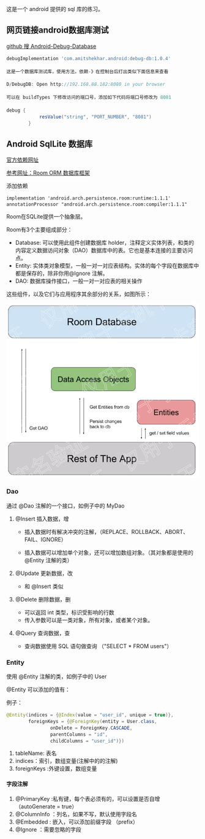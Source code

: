 这是一个 android 提供的 sql 库的练习。

## 网页链接android数据库测试

[github 搜 Android-Debug-Database](https://github.com/amitshekhariitbhu/Android-Debug-Database)

```gradle
debugImplementation 'com.amitshekhar.android:debug-db:1.0.4'

这是一个数据库测试库，使用方法，依赖-》在控制台后打出类似下面信息来查看

D/DebugDB: Open http://192.168.88.182:8080 in your browser

可以在 buildTypes 下修改访问的端口号，添加如下代码将端口号修改为 8081

debug {
            resValue("string", "PORT_NUMBER", "8081")
        }

```

## Android SqlLite 数据库

[官方依赖网址](https://developer.android.com/topic/libraries/architecture/adding-components)

[参考网址：Room ORM 数据库框架](https://juejin.im/entry/591d41c70ce463006923f937)

添加依赖

```
implementation 'android.arch.persistence.room:runtime:1.1.1'
annotationProcessor "android.arch.persistence.room:compiler:1.1.1"
```

Room在SQLite提供一个抽象层。

Room有3个主要组成部分：

- Database: 可以使用此组件创建数据库 holder，注释定义实体列表，和类的内容定义数据访问对象（DAO）数据库中的表。它也是基本连接的主要访问点。
- Entity: 实体类对象模型，一般一对一对应表结构。实体的每个字段在数据库中都是保存的，除非你用@Ignore 注解。
- DAO: 数据库操作接口，一般一对一对应表的相关操作

这些组件，以及它们与应用程序其余部分的关系，如图所示：

![room结构图](./img/room结构图.png)

### Dao

通过 @Dao 注解的一个接口，如例子中的 MyDao 

1. @Insert 插入数据，增

   - 插入数据时有解决冲突的注解，（REPLACE、ROLLBACK、ABORT、FAIL、IGNORE）


   - 插入数据可以增加单个对象，还可以增加数组对象。（其对象都是使用的 @Entity 注解的类）

2. @Update 更新数据，改

   - 和 @Insert 类似

3. @Delete 删除数据，删

   - 可以返回 int 类型，标识受影响的行数
   - 传入参数可以是一类对象，所有对象，或者某个对象。

4. @Query 查询数据，查

   - 查询数据使用 SQL 语句做查询 （"SELECT * FROM users"）

### Entity

使用 @Entity 注解的类，如例子中的 User

@Entity 可以添加的值有：

例子：

```java
@Entity(indices = {@Index(value = "user_id", unique = true)},
        foreignKeys = {@ForeignKey(entity = User.class,
                onDelete = ForeignKey.CASCADE,
                parentColumns = "id",
                childColumns = "user_id")})
```



1. tableName: 表名
2. indices：索引，数组变量(注解中的的注解)
3. foreignKeys :外键设置，数组变量

#### 字段注解

1. @PrimaryKey :私有键，每个表必须有的，可以设置是否自增（autoGenerate = true）
2. @ColumnInfo ：列名，如果不写，默认使用字段名
3. @Embedded : 嵌入，可以添加前缀字段 （prefix）
4. @Ignore ：需要忽略的字段

